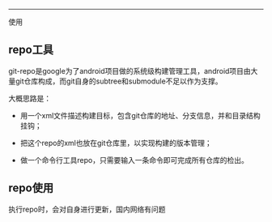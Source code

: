 

---



使用

## repo工具

git-repo是google为了android项目做的系统级构建管理工具，android项目由大量git仓库构成，而git自身的subtree和submodule不足以作为支撑。

大概思路是：

* 用一个xml文件描述构建目标，包含git仓库的地址、分支信息，并和目录结构挂钩；

* 把这个repo的xml也放在git仓库里，以实现构建的版本管理；
* 做一个命令行工具repo，只需要输入一条命令即可完成所有仓库的检出。



## repo使用

执行repo时，会对自身进行更新，国内网络有问题
